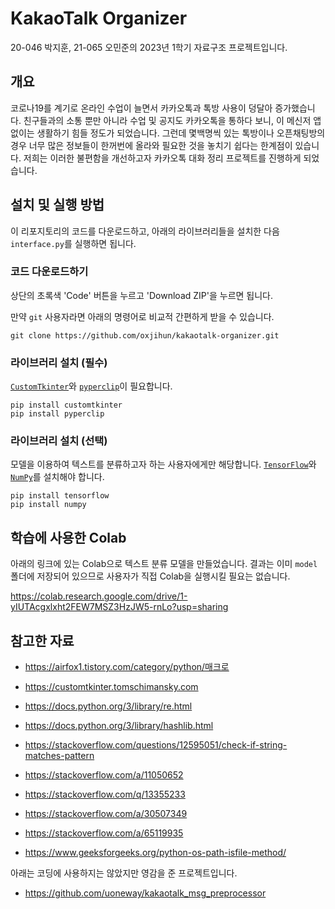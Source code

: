 # KakaoTalk Organizer

20-046 박지훈, 21-065 오민준의 2023년 1학기 자료구조 프로젝트입니다.

## 개요

코로나19를 계기로 온라인 수업이 늘면서 카카오톡과 톡방 사용이 덩달아 증가했습니다. 친구들과의 소통 뿐만 아니라 수업 및 공지도 카카오톡을 통하다 보니, 이 메신저 앱 없이는 생활하기 힘들 정도가 되었습니다. 그런데 몇백명씩 있는 톡방이나 오픈채팅방의 경우 너무 많은 정보들이 한꺼번에 올라와 필요한 것을 놓치기 쉽다는 한계점이 있습니다. 저희는 이러한 불편함을 개선하고자 카카오톡 대화 정리 프로젝트를 진행하게 되었습니다.

## 설치 및 실행 방법

이 리포지토리의 코드를 다운로드하고, 아래의 라이브러리들을 설치한 다음 `interface.py`를 실행하면 됩니다.

### 코드 다운로드하기

상단의 초록색 'Code' 버튼을 누르고 'Download ZIP'을 누르면 됩니다.

만약 `git` 사용자라면 아래의 명령어로 비교적 간편하게 받을 수 있습니다.

```
git clone https://github.com/oxjihun/kakaotalk-organizer.git
```

### 라이브러리 설치 (필수)

[`CustomTkinter`](https://customtkinter.tomschimansky.com/)와 [`pyperclip`](https://pypi.org/project/pyperclip/)이 필요합니다.

```
pip install customtkinter
pip install pyperclip
```

### 라이브러리 설치 (선택)

모델을 이용하여 텍스트를 분류하고자 하는 사용자에게만 해당합니다. [`TensorFlow`](https://www.tensorflow.org/?hl=ko)와 [`NumPy`](https://numpy.org/)를 설치해야 합니다.

```
pip install tensorflow
pip install numpy
```

## 학습에 사용한 Colab

아래의 링크에 있는 Colab으로 텍스트 분류 모델을 만들었습니다. 결과는 이미 `model` 폴더에 저장되어 있으므로 사용자가 직접 Colab을 실행시킬 필요는 없습니다.

https://colab.research.google.com/drive/1-yIUTAcgxlxht2FEW7MSZ3HzJW5-rnLo?usp=sharing

## 참고한 자료

- https://airfox1.tistory.com/category/python/매크로

- https://customtkinter.tomschimansky.com

- https://docs.python.org/3/library/re.html

- https://docs.python.org/3/library/hashlib.html

- https://stackoverflow.com/questions/12595051/check-if-string-matches-pattern

- https://stackoverflow.com/a/11050652

- https://stackoverflow.com/q/13355233

- https://stackoverflow.com/a/30507349

- https://stackoverflow.com/a/65119935

- https://www.geeksforgeeks.org/python-os-path-isfile-method/

아래는 코딩에 사용하지는 않았지만 영감을 준 프로젝트입니다.

- https://github.com/uoneway/kakaotalk_msg_preprocessor
